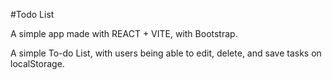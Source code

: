 #Todo List

A simple app made with REACT + VITE, with Bootstrap. 

A simple To-do List, with users being able to edit, delete, and save tasks on localStorage. 
